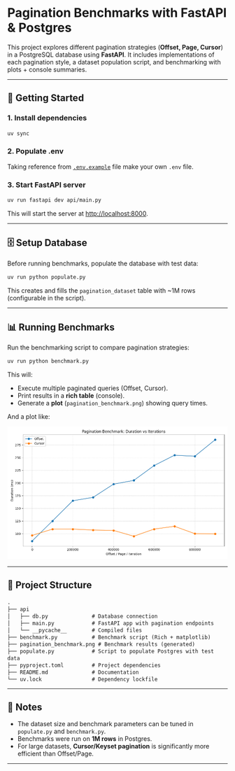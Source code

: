 # Pagination Benchmarks with FastAPI & Postgres

This project explores different pagination strategies (**Offset, Page, Cursor**) in a PostgreSQL database using **FastAPI**.
It includes implementations of each pagination style, a dataset population script, and benchmarking with plots + console summaries.

---

## 🚀 Getting Started

### 1. Install dependencies

```bash
uv sync
```

### 2. Populate .env
Taking reference from [`.env.example`](.env.example) file make your own `.env` file.

### 3. Start FastAPI server

```bash
uv run fastapi dev api/main.py
```

This will start the server at [http://localhost:8000](http://localhost:8000).

---

## 🗄️ Setup Database

Before running benchmarks, populate the database with test data:

```bash
uv run python populate.py
```

This creates and fills the `pagination_dataset` table with ~1M rows (configurable in the script).

---

## 📊 Running Benchmarks

Run the benchmarking script to compare pagination strategies:

```bash
uv run python benchmark.py
```

This will:

* Execute multiple paginated queries (Offset, Cursor).
* Print results in a **rich table** (console).
* Generate a **plot** (`pagination_benchmark.png`) showing query times.


And a plot like:

![Pagination Benchmark](pagination_benchmark.png)

---

## 📌 Project Structure

```
.
├── api
│   ├── db.py              # Database connection
│   ├── main.py            # FastAPI app with pagination endpoints
│   └── __pycache__        # Compiled files
├── benchmark.py           # Benchmark script (Rich + matplotlib)
├── pagination_benchmark.png # Benchmark results (generated)
├── populate.py            # Script to populate Postgres with test data
├── pyproject.toml         # Project dependencies
├── README.md              # Documentation
└── uv.lock                # Dependency lockfile
```

---

## 📝 Notes

* The dataset size and benchmark parameters can be tuned in `populate.py` and `benchmark.py`.
* Benchmarks were run on **1M rows** in Postgres.
* For large datasets, **Cursor/Keyset pagination** is significantly more efficient than Offset/Page.

---
